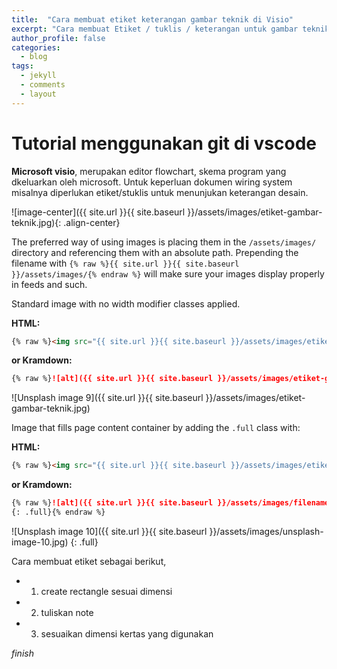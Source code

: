 ```yaml
---
title:  "Cara membuat etiket keterangan gambar teknik di Visio"
excerpt: "Cara membuat Etiket / tuklis / keterangan untuk gambar teknik di microsoft visio"
author_profile: false
categories:
  - blog
tags:
  - jekyll
  - comments
  - layout
---
```


# Tutorial menggunakan git di vscode

**Microsoft visio**, merupakan editor flowchart, skema program yang dkeluarkan oleh microsoft. Untuk keperluan dokumen wiring system misalnya diperlukan etiket/stuklis untuk menunjukan keterangan desain. 

<!--<figure class="half">
   <a href="/assets/images/etiket-gambar-teknik.jpg"><img src="/assets/images/etiket-gambar-teknik.jpg"></a>
    <figcaption>Contoh dimensi etiket gambar teknik dalam satuan mm.</figcaption>
</figure>-->

![image-center]({{ site.url }}{{ site.baseurl }}/assets/images/etiket-gambar-teknik.jpg){: .align-center}

The preferred way of using images is placing them in the `/assets/images/` directory and referencing them with an absolute path. Prepending the filename with `{% raw %}{{ site.url }}{{ site.baseurl }}/assets/images/{% endraw %}` will make sure your images display properly in feeds and such.

Standard image with no width modifier classes applied.

**HTML:**

```html
{% raw %}<img src="{{ site.url }}{{ site.baseurl }}/assets/images/etiket-gambar-teknik.jpg" alt="">{% endraw %}
```

**or Kramdown:**

```markdown
{% raw %}![alt]({{ site.url }}{{ site.baseurl }}/assets/images/etiket-gambar-teknik.jpg){% endraw %}
```

![Unsplash image 9]({{ site.url }}{{ site.baseurl }}/assets/images/etiket-gambar-teknik.jpg)

Image that fills page content container by adding the `.full` class with:

**HTML:**

```html
{% raw %}<img src="{{ site.url }}{{ site.baseurl }}/assets/images/etiket-gambar-teknik.jpg" alt="" class="full">{% endraw %}
```

**or Kramdown:**

```markdown
{% raw %}![alt]({{ site.url }}{{ site.baseurl }}/assets/images/filename.jpg)
{: .full}{% endraw %}
```

![Unsplash image 10]({{ site.url }}{{ site.baseurl }}/assets/images/unsplash-image-10.jpg)
{: .full}

Cara membuat etiket sebagai berikut,
* 1. create rectangle sesuai dimensi 
* 2. tuliskan note 
* 3. sesuaikan dimensi kertas yang digunakan


*finish*